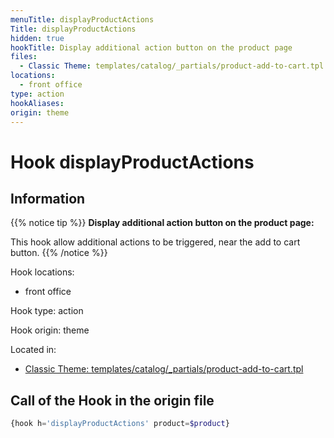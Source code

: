 ```yaml
---
menuTitle: displayProductActions
Title: displayProductActions
hidden: true
hookTitle: Display additional action button on the product page
files:
  - Classic Theme: templates/catalog/_partials/product-add-to-cart.tpl
locations:
  - front office
type: action
hookAliases:
origin: theme
---
```


# Hook displayProductActions

## Information

{{% notice tip %}}
**Display additional action button on the product page:** 

This hook allow additional actions to be triggered, near the add to cart button.
{{% /notice %}}

Hook locations: 
  - front office

Hook type: action

Hook origin: theme

Located in: 
  - [Classic Theme: templates/catalog/_partials/product-add-to-cart.tpl](https://github.com/PrestaShop/classic-theme/blob/develop/templates/catalog/_partials/product-add-to-cart.tpl)

## Call of the Hook in the origin file

```php
{hook h='displayProductActions' product=$product}
```